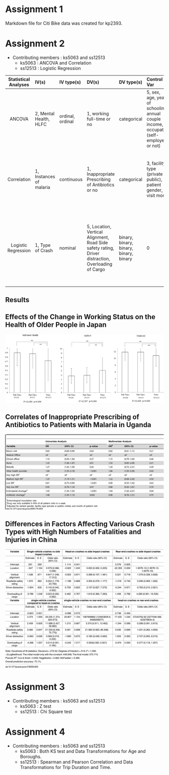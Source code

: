 # Assignment 1

Markdown file for Citi Bike data was created for kp2393.


# Assignment 2

* Contributing members : ks5063 and ss12513
    * ks5063 : ANCOVA and Correlation
    * ss12513 : Logistic Regression

| **Statistical Analyses**	|  **IV(s)**  |  **IV type(s)** |  **DV(s)**  |  **DV type(s)**  |  **Control Var** | **Control Var type**  | **Question to be answered** | **_H0_** | **alpha** | **link to paper**| 
|:----------:|:----------|:------------|:-------------|:-------------|:------------|:------------- |:------------------|:----:|:-------:|:-------|
ANCOVA	| 2, Mental Health, HLFC | ordinal, ordinal | 1, working full-time or no| categorical | 5, sex, age, years of schooling, annual couple income, occupation (self-employed or not) | categorical, discrete numerical, discrete numerical, discrete numerical, categorical | 	Do participants in full-time status have mental health significantly higher than control group | Mental Health test groups <= Mental Health control group, HLFC test groups <= HLFC control group | 0.05 | [Effects of the Change in Working Status on the Health of Older People in Japan](https://journals.plos.org/plosone/article?id=10.1371/journal.pone.0144069) |
 Correlation	| 1, Instances of malaria | continuous | 1,  Inappropriate Prescribing of Antibiotics or no| categorical | 3, facility type (private or public), patient gender, visit month  | categorical, categorical, discrete numerical | 	Do facilities with higher Inappropriate Prescribing of Antibiotics have malaria cases significantly higher than control group | Malaria Cases test groups <= Malaria Cases control group | 0.05 | [Correlates of Inappropriate Prescribing of Antibiotics to Patients with Malaria in Uganda](https://journals.plos.org/plosone/article?id=10.1371/journal.pone.0090179) |
 Logistic Regression	| 1, Type of Crash | nominal | 5,  Location, Vertical Alignment, Road Side safety rating, Driver distraction, Overloading of Cargo| binary, binary, binary, binary, binary | 0  | NA | 	Do high fatalty car crashes with certain attributes have a higher chance of belonging to a certain crash type than crashes with different attributes  | P(Crash_Test) <= P(Crash_Control)  | 0.05 | [Differences in Factors Affecting Various Crash Types with High Numbers of Fatalities and Injuries in China](https://journals.plos.org/plosone/article?id=10.1371/journal.pone.0158559) |

## Results

## Effects of the Change in Working Status on the Health of Older People in Japan
![Effects of the Change in Working Status on the Health of Older People in Japan](Img1.PNG)
## Correlates of Inappropriate Prescribing of Antibiotics to Patients with Malaria in Uganda
![Correlates of Inappropriate Prescribing of Antibiotics to Patients with Malaria in Uganda](Img2.png)
## Differences in Factors Affecting Various Crash Types with High Numbers of Fatalities and Injuries in China
![Differences in Factors Affecting Various Crash Types with High Numbers of Fatalities and Injuries in China](Img3.PNG)

# Assignment 3

* Contributing members : ks5063 and ss12513
    * ks5063 : Z test
    * ss12513 : Chi Square test
    
# Assignment 4

* Contributing members : ks5063 and ss12513
    * ks5063 : Both KS test and Data Transformations for Age and Boroughs.
    * ss12513 : Spearman and Pearson Correlation and Data Transformations for Trip Duration and Time.    

    
    
